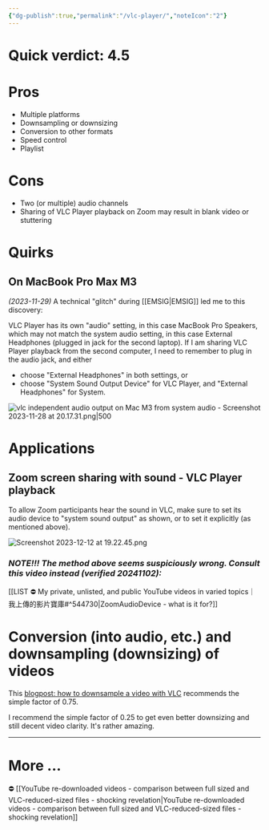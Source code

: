 ```yaml
---
{"dg-publish":true,"permalink":"/vlc-player/","noteIcon":"2"}
---
```


# Quick verdict: 4.5
# Pros

- Multiple platforms
- Downsampling or downsizing
- Conversion to other formats
- Speed control
- Playlist
# Cons

- Two (or multiple) audio channels
- Sharing of VLC Player playback on Zoom may result in blank video or stuttering
# Quirks
## On MacBook Pro Max M3

*(2023-11-29)* A technical "glitch" during [[EMSIG\|EMSIG]] led me to this discovery:

VLC Player has its own "audio" setting, in this case MacBook Pro Speakers, which may not match the system audio setting, in this case External Headphones (plugged in jack for the second laptop). If I am sharing VLC Player playback from the second computer, I need to remember to plug in the audio jack, and either
- choose "External Headphones" in both settings, or 
- choose "System Sound Output Device" for VLC Player, and "External Headphones" for System.

![vlc independent audio output on Mac M3 from system audio - Screenshot 2023-11-28 at 20.17.31.png|500](/img/user/_attachments/_OB/vlc%20independent%20audio%20output%20on%20Mac%20M3%20from%20system%20audio%20-%20Screenshot%202023-11-28%20at%2020.17.31.png)

# Applications

## Zoom screen sharing with sound - VLC Player playback

To allow Zoom participants hear the sound in VLC, make sure to set its audio device to "system sound output" as shown, or to set it explicitly (as mentioned above).

![Screenshot 2023-12-12 at 19.22.45.png](/img/user/_attachments/_OB/Screenshot%202023-12-12%20at%2019.22.45.png)

### ***NOTE!!! The method above seems suspiciously wrong. Consult this video instead (verified 20241102):***

[[LIST ⛔️ My private, unlisted, and public YouTube videos in varied topics｜我上傳的影片寶庫#^544730\|ZoomAudioDevice - what is it for?]]

# Conversion (into audio, etc.) and downsampling (downsizing) of videos

This [blogpost: how to downsample a video with VLC](https://fabiomarroni.wordpress.com/2018/04/14/compress-video-with-vlc/) recommends the simple factor of 0.75.

I recommend the simple factor of 0.25 to get even better downsizing and still decent video clarity. It's rather amazing.

---
# More ...

⛔️ [[YouTube re-downloaded videos - comparison between full sized and VLC-reduced-sized files - shocking revelation\|YouTube re-downloaded videos - comparison between full sized and VLC-reduced-sized files - shocking revelation]]